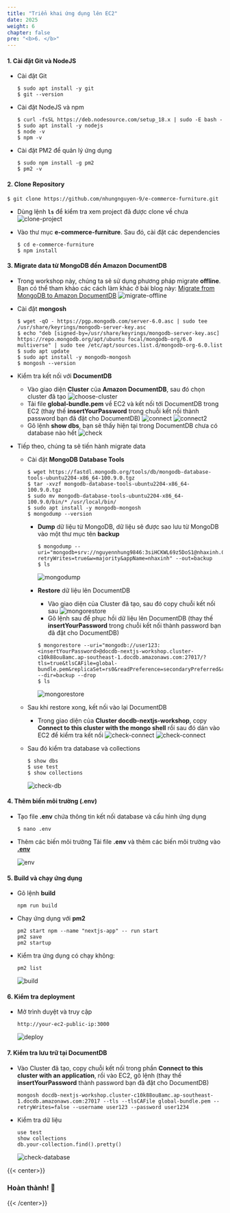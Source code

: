 ```yaml
---
title: "Triển khai ứng dụng lên EC2"
date: 2025
weight: 6
chapter: false
pre: "<b>6. </b>"
---
```


#### 1. Cài đặt Git và NodeJS

- Cài đặt Git

  ```shell
  $ sudo apt install -y git
  $ git --version
  ```

- Cài đặt NodeJS và npm

  ```shell
  $ curl -fsSL https://deb.nodesource.com/setup_18.x | sudo -E bash -
  $ sudo apt install -y nodejs
  $ node -v
  $ npm -v
  ```

- Cài đặt PM2 để quản lý ứng dụng
  ```shell
  $ sudo npm install -g pm2
  $ pm2 -v
  ```

#### 2. Clone Repository

```shell
$ git clone https://github.com/nhungnguyen-9/e-commerce-furniture.git
```

- Dùng lệnh **`ls`** để kiểm tra xem project đã được clone về chưa
  ![clone-project](/images/6-deploy-the-application-to-ec2/6.1.png)

- Vào thư mục **e-commerce-furniture**. Sau đó, cài đặt các dependencies

  ```shell
  $ cd e-commerce-furniture
  $ npm install
  ```

#### 3. Migrate data từ MongoDB đến Amazon DocumentDB

- Trong workshop này, chúng ta sẽ sử dụng phương pháp migrate **offline**. Bạn có thể tham khảo các cách làm khác ở bài blog này: [Migrate from MongoDB to Amazon DocumentDB](https://aws.amazon.com/blogs/database/migrate-from-mongodb-to-amazon-documentdb-using-the-offline-method/)
  ![migrate-offline](/images/6-deploy-the-application-to-ec2/offline-migration-approach.gif)

- Cài đặt **mongosh**

  ```shell
  $ wget -qO - https://pgp.mongodb.com/server-6.0.asc | sudo tee /usr/share/keyrings/mongodb-server-key.asc
  $ echo "deb [signed-by=/usr/share/keyrings/mongodb-server-key.asc] https://repo.mongodb.org/apt/ubuntu focal/mongodb-org/6.0 multiverse" | sudo tee /etc/apt/sources.list.d/mongodb-org-6.0.list
  $ sudo apt update
  $ sudo apt install -y mongodb-mongosh
  $ mongosh --version
  ```

- Kiểm tra kết nối với **DocumentDB**

  - Vào giao diện **Cluster** của **Amazon DocumentDB**, sau đó chọn cluster đã tạo
    ![choose-cluster](/images/6-deploy-the-application-to-ec2/6.3.png)
  - Tải file **global-bundle.pem** về EC2 và kết nối tới DocumentDB trong EC2 (thay thế **insertYourPassword** trong chuỗi kết nối thành password bạn đã đặt cho DocumentDB)
    ![connect](/images/6-deploy-the-application-to-ec2/6.4.png)
    ![connect2](/images/6-deploy-the-application-to-ec2/6.5.png)
  - Gõ lệnh **show dbs**, bạn sẽ thấy hiện tại trong DocumentDB chưa có database nào hết
    ![check](/images/6-deploy-the-application-to-ec2/6.6.png)

- Tiếp theo, chúng ta sẽ tiến hành migrate data

  - Cài đặt **MongoDB Database Tools**

    ```shell
    $ wget https://fastdl.mongodb.org/tools/db/mongodb-database-tools-ubuntu2204-x86_64-100.9.0.tgz
    $ tar -xvzf mongodb-database-tools-ubuntu2204-x86_64-100.9.0.tgz
    $ sudo mv mongodb-database-tools-ubuntu2204-x86_64-100.9.0/bin/* /usr/local/bin/
    $ sudo apt install -y mongodb-mongosh
    $ mongodump --version
    ```

    - **Dump** dữ liệu từ MongoDB, dữ liệu sẽ được sao lưu từ MongoDB vào một thư mục tên **backup**

      ```shell
      $ mongodump --uri="mongodb+srv://nguyennhung9846:3siHCKWL69z5DoS1@nhaxinh.02uuoha.mongodb.net/?retryWrites=true&w=majority&appName=nhaxinh" --out=backup
      $ ls
      ```

      ![mongodump](/images/6-deploy-the-application-to-ec2/6.7.png)

    - **Restore** dữ liệu lên DocumentDB
      - Vào giao diện của Cluster đã tạo, sau đó copy chuỗi kết nối sau
        ![mongorestore](/images/6-deploy-the-application-to-ec2/6.8.png)
      - Gõ lệnh sau để phục hồi dữ liệu lên DocumentDB (thay thế **insertYourPassword** trong chuỗi kết nối thành password bạn đã đặt cho DocumentDB)
      ```shell
      $ mongorestore --uri="mongodb://user123:<insertYourPassword>@docdb-nextjs-workshop.cluster-c10k88ou8amc.ap-southeast-1.docdb.amazonaws.com:27017/?tls=true&tlsCAFile=global-bundle.pem&replicaSet=rs0&readPreference=secondaryPreferred&retryWrites=false" --dir=backup --drop
      $ ls
      ```
      ![mongorestore](/images/6-deploy-the-application-to-ec2/6.9.png)

  - Sau khi restore xong, kết nối vào lại DocumentDB
    - Trong giao diện của **Cluster docdb-nextjs-workshop**, copy **Connect to this cluster with the mongo shell** rồi sau đó dán vào EC2 để kiểm tra kết nối
      ![check-connect](/images/6-deploy-the-application-to-ec2/6.10.png)
      ![check-connect](/images/6-deploy-the-application-to-ec2/6.11.png)
  - Sau đó kiểm tra database và collections
    ```shell
    $ show dbs
    $ use test
    $ show collections
    ```
    ![check-db](/images/6-deploy-the-application-to-ec2/6.12.png)

#### 4. Thêm biến môi trường (.env)

- Tạo file **.env** chứa thông tin kết nối database và cấu hình ứng dụng
  ```shell
  $ nano .env
  ```
- Thêm các biến môi trường
  Tải file **.env** và thêm các biến môi trường vào **[.env](https://drive.google.com/file/d/1PH2-dZjuWKzp2cHs6MVGqb57LLpHhWoR/view?usp=sharing)**

  ![env](/images/6-deploy-the-application-to-ec2/6.13.png)

#### 5. Build và chạy ứng dụng

- Gõ lệnh **build**
  ```
  npm run build
  ```
- Chạy ứng dụng với **pm2**

  ```
  pm2 start npm --name "nextjs-app" -- run start
  pm2 save
  pm2 startup
  ```

- Kiểm tra ứng dụng có chạy không:

  ```
  pm2 list
  ```

  ![build](/images/6-deploy-the-application-to-ec2/6.14.png)

#### 6. Kiểm tra deployment

- Mở trình duyệt và truy cập
  ```
  http://your-ec2-public-ip:3000
  ```
  ![deploy](/images/6-deploy-the-application-to-ec2/6.15.png)

#### 7. Kiểm tra lưu trữ tại DocumentDB

- Vào Cluster đã tạo, copy chuỗi kết nối trong phần **Connect to this cluster with an application**, rồi vào EC2, gõ lệnh (thay thế **insertYourPassword** thành password bạn đã đặt cho DocumentDB)
  ```
  mongosh docdb-nextjs-workshop.cluster-c10k88ou8amc.ap-southeast-1.docdb.amazonaws.com:27017 --tls --tlsCAFile global-bundle.pem --retryWrites=false --username user123 --password user1234
  ```
- Kiểm tra dữ liệu

  ```
  use test
  show collections
  db.your-collection.find().pretty()
  ```

  ![check-database](/images/6-deploy-the-application-to-ec2/6.16.png)

{{< center>}}

### **Hoàn thành! 🚀**

{{< /center>}}
